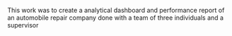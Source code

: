 This work was to create a analytical dashboard and performance report of an automobile repair company 
done with a team of three individuals and a supervisor 

